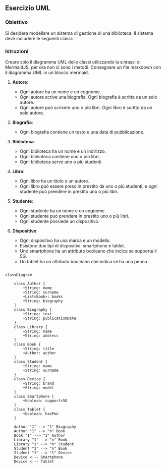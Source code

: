 ## Esercizio UML

### Obiettivo

Si desidera modellare un sistema di gestione di una biblioteca. Il sistema deve includere le seguenti classi:

### Istruzioni

Creare solo il diagramma UML delle classi utilizzando la sintassi di MermaidJS, per ora non ci sono i metodi.
Consegnare un file markdown con il diagramma UML in un blocco mermaid.

1. **Autore**:
   - Ogni autore ha un nome e un cognome.
   - Ogni autore scrive una biografia. Ogni biografia è scritta da un solo autore.
   - Ogni autore può scrivere uno o più libri. Ogni libro è scritto da un solo autore.

2. **Biografia**:
   - Ogni biografia contiene un testo e una data di pubblicazione.

3. **Biblioteca**:
   - Ogni biblioteca ha un nome e un indirizzo.
   - Ogni biblioteca contiene uno o più libri.
   - Ogni biblioteca serve uno o più studenti.

4. **Libro**:
   - Ogni libro ha un titolo e un autore.
   - Ogni libro può essere preso in prestito da uno o più studenti, e ogni studente può prendere in prestito uno o più libri.

5. **Studente**:
   - Ogni studente ha un nome e un cognome.
   - Ogni studente può prendere in prestito uno o più libri.
   - Ogni studente possiede un dispositivo.

6. **Dispositivo**:
   - Ogni dispositivo ha una marca e un modello.
   - Esistono due tipi di dispositivi: smartphone e tablet.
   - Uno smartphone ha un attributo booleano che indica se supporta il 5G.
   - Un tablet ha un attributo booleano che indica se ha una penna.

```mermaid

classDiagram

    class Author {
        +String: name
        +String: surname
        +List<Book>: books
        +String: biography
    }
    class Biography {
        +String: text
        +String: publicationDate
    }
    class Library {
        +String: name
        +String: address
    }
    class Book {
        +String: title
        +Author: author
    }
    class Student {
        +String: name
        +String: surname
    }
    class Device {
        +String: brand
        +String: model
    }
    class Smartphone {
        +boolean: supports5G
    }
    class Tablet {
        +boolean: hasPen
    }

    Author "1" --> "1" Biography
    Author "1" --> "n" Book
    Book "1" --> "1" Author
    Library "1" --> "n" Book
    Library "1" --> "n" Student
    Student "1" --> "n" Book
    Student "1" --> "1" Device
    Device <|-- Smartphone
    Device <|-- Tablet
```
